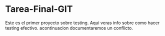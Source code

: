 # Tarea-Final-GIT

Este es el primer proyecto sobre testing. Aqui veras info sobre como hacer testing efectivo. 
acontinuacion documentaremos un conflicto.
